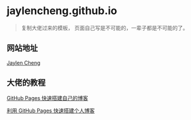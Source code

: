 # jaylencheng.github.io

> 复制大佬过来的模板， 页面自己写是不可能的，一辈子都是不可能的了。

## 网站地址

[Jaylen Cheng](http://jaylencheng.github.io/)

## 大佬的教程

[GitHub Pages 快速搭建自己的博客](http://rainbomsea.xyz/2018/10/01/%E6%90%AD%E5%BB%BA%E6%88%91%E7%9A%84%E4%B8%AA%E4%BA%BA%E5%8D%9A%E5%AE%A2/)

[利用 GitHub Pages 快速搭建个人博客](https://www.jianshu.com/p/e68fba58f75c)
